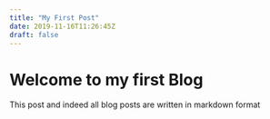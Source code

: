 ```yaml
---
title: "My First Post"
date: 2019-11-16T11:26:45Z
draft: false
---
```


# Welcome to my first Blog

This post and indeed all blog posts are written in markdown format
